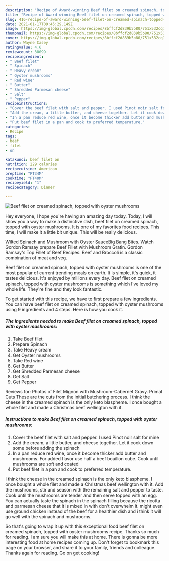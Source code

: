 ```yaml
---
description: "Recipe of Award-winning Beef filet on creamed spinach, topped with oyster mushrooms"
title: "Recipe of Award-winning Beef filet on creamed spinach, topped with oyster mushrooms"
slug: 416-recipe-of-award-winning-beef-filet-on-creamed-spinach-topped-with-oyster-mushrooms
date: 2021-01-17T09:45:29.149Z
image: https://img-global.cpcdn.com/recipes/8bffcf2d839b5b80/751x532cq70/beef-filet-on-creamed-spinach-topped-with-oyster-mushrooms-recipe-main-photo.jpg
thumbnail: https://img-global.cpcdn.com/recipes/8bffcf2d839b5b80/751x532cq70/beef-filet-on-creamed-spinach-topped-with-oyster-mushrooms-recipe-main-photo.jpg
cover: https://img-global.cpcdn.com/recipes/8bffcf2d839b5b80/751x532cq70/beef-filet-on-creamed-spinach-topped-with-oyster-mushrooms-recipe-main-photo.jpg
author: Wayne Casey
ratingvalue: 4.6
reviewcount: 38099
recipeingredient:
- " Beef filet"
- " Spinach"
- " Heavy cream"
- " Oyster mushrooms"
- " Red wine"
- " Butter"
- " Shredded Parmesan cheese"
- " Salt"
- " Pepper"
recipeinstructions:
- "Cover the beef filet with salt and pepper. I used Pinot noir salt for mine"
- "Add the cream, a little butter, and cheese together. Let it cook down some before adding the spinach"
- "In a pan reduce red wine, once it become thicker add butter and mushrooms. For added flavor use half a beef bouillon cube. Cook until mushrooms are soft and coated"
- "Put beef filet in a pan and cook to preferred temperature."
categories:
- Recipe
tags:
- beef
- filet
- on

katakunci: beef filet on 
nutrition: 229 calories
recipecuisine: American
preptime: "PT34M"
cooktime: "PT40M"
recipeyield: "1"
recipecategory: Dinner

---
```



![Beef filet on creamed spinach, topped with oyster mushrooms](https://img-global.cpcdn.com/recipes/8bffcf2d839b5b80/751x532cq70/beef-filet-on-creamed-spinach-topped-with-oyster-mushrooms-recipe-main-photo.jpg)

Hey everyone, I hope you're having an amazing day today. Today, I will show you a way to make a distinctive dish, beef filet on creamed spinach, topped with oyster mushrooms. It is one of my favorites food recipes. This time, I will make it a little bit unique. This will be really delicious.

Wilted Spinach and Mushroom with Oyster SauceBig Bang Bites. Watch Gordon Ramsay prepare Beef Fillet with Mushroom Gratin. Gordon Ramsay&#39;s Top Fillet of Beef Recipes. Beef and Broccoli is a classic combination of meat and veg.

Beef filet on creamed spinach, topped with oyster mushrooms is one of the most popular of current trending meals on earth. It is simple, it's quick, it tastes delicious. It's enjoyed by millions every day. Beef filet on creamed spinach, topped with oyster mushrooms is something which I've loved my whole life. They're fine and they look fantastic.


To get started with this recipe, we have to first prepare a few ingredients. You can have beef filet on creamed spinach, topped with oyster mushrooms using 9 ingredients and 4 steps. Here is how you cook it.

<!--inarticleads1-->

##### The ingredients needed to make Beef filet on creamed spinach, topped with oyster mushrooms:

1. Take  Beef filet
1. Prepare  Spinach
1. Take  Heavy cream
1. Get  Oyster mushrooms
1. Take  Red wine
1. Get  Butter
1. Get  Shredded Parmesan cheese
1. Get  Salt
1. Get  Pepper


Reviews for: Photos of Filet Mignon with Mushroom-Cabernet Gravy. Primal Cuts These are the cuts from the initial butchering process. I think the cheese in the creamed spinach is the only keto blaspheme. I once bought a whole filet and made a Christmas beef wellington with it. 

<!--inarticleads2-->

##### Instructions to make Beef filet on creamed spinach, topped with oyster mushrooms:

1. Cover the beef filet with salt and pepper. I used Pinot noir salt for mine
1. Add the cream, a little butter, and cheese together. Let it cook down some before adding the spinach
1. In a pan reduce red wine, once it become thicker add butter and mushrooms. For added flavor use half a beef bouillon cube. Cook until mushrooms are soft and coated
1. Put beef filet in a pan and cook to preferred temperature.


I think the cheese in the creamed spinach is the only keto blaspheme. I once bought a whole filet and made a Christmas beef wellington with it. Add the mushrooms, stir and season with the remaining salt and pepper to taste. Cook until the mushrooms are tender and then serve topped with an egg. You can actually taste the spinach in the spinach filling because the ricotta and parmesan cheese that it is mixed in with don&#39;t overwhelm it. might even use ground chicken instead of the beef for a healthier dish and i think it will go well with the spinach and mushrooms. 

So that's going to wrap it up with this exceptional food beef filet on creamed spinach, topped with oyster mushrooms recipe. Thanks so much for reading. I am sure you will make this at home. There is gonna be more interesting food at home recipes coming up. Don't forget to bookmark this page on your browser, and share it to your family, friends and colleague. Thanks again for reading. Go on get cooking!
